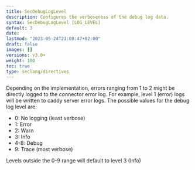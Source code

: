 ```yaml
---
title: SecDebugLogLevel
description: Configures the verboseness of the debug log data.
syntax: SecDebugLogLevel [LOG_LEVEL]
default: 3
date: 
lastmod: "2023-05-24T21:08:47+02:00"
draft: false
images: []
versions: v3.0+
weight: 100
toc: true
type: seclang/directives
---
```

[//]: <> (This file is generated by tools/directivesgen. DO NOT EDIT.)
Depending on the implementation, errors ranging from 1 to 2 might be directly
logged to the connector error log. For example, level 1 (error) logs will be
written to caddy server error logs.
The possible values for the debug log level are:

- 0:   No logging (least verbose)
- 1:   Error
- 2:   Warn
- 3:   Info
- 4-8: Debug
- 9:   Trace (most verbose)

Levels outside the 0-9 range will default to level 3 (Info)

